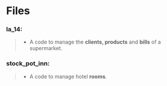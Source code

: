 # Files
### la_14:
> - A code to manage the **clients, products** and **bills** of a supermarket.

### stock_pot_inn:
> - A code to manage hotel **rooms**.
